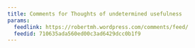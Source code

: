 ```yaml
---
title: Comments for Thoughts of undetermined usefulness
params:
  feedlink: https://robertmh.wordpress.com/comments/feed/
  feedid: 710635ada560ed00c3ad6429dcc0b1f9
---
```

